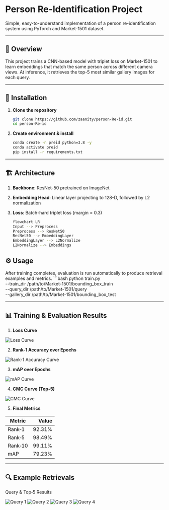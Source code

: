 # Person Re-Identification Project

Simple, easy-to-understand implementation of a person re-identification system using PyTorch and Market-1501 dataset.

---

## 📌 Overview

This project trains a CNN-based model with triplet loss on Market-1501 to learn embeddings that match the same person across different camera views. At inference, it retrieves the top-5 most similar gallery images for each query.

---

## 🔧 Installation

1. **Clone the repository**  
   ```bash
   git clone https://github.com/zaanity/person-Re-id.git
   cd person-Re-id

2. **Create environment & install**
   ```bash
   conda create -n preid python=3.8 -y
   conda activate preid
   pip install -r requirements.txt

---

## 🏗 Architecture

1. **Backbone**: ResNet-50 pretrained on ImageNet

2. **Embedding Head**: Linear layer projecting to 128-D, followed by L2 normalization

3. **Loss**: Batch-hard triplet loss (margin = 0.3)
    ```bash
    flowchart LR
    Input --> Preprocess
    Preprocess --> ResNet50
    ResNet50 --> EmbeddingLayer
    EmbeddingLayer --> L2Normalize
    L2Normalize --> Embeddings

## ⚙️ Usage

After training completes, evaluation is run automatically to produce retrieval examples and metrics.
    ```bash
    python train.py \
    --train_dir /path/to/Market-1501/bounding_box_train \
    --query_dir /path/to/Market-1501/query \
    --gallery_dir /path/to/Market-1501/bounding_box_test

---

## 📊 Training & Evaluation Results

1. **Loss Curve**

![Loss Curve](images/output.png "Loss Curve")

2. **Rank-1 Accuracy over Epochs**

![Rank-1 Accuracy Curve](images/output_1.png "Rank-1 Accuracy Curve")

3. **mAP over Epochs**

![mAP Curve](images/output_2.png "mAP Curve")

4. **CMC Curve (Top-5)**

![CMC Curve](images/output_3.png "CMC Curve")

5. **Final Metrics**

| Metric   | Value    |
|----------|---------:|
| Rank‑1   | 92.31%   |
| Rank‑5   | 98.49%   |
| Rank‑10  | 99.11%   |
| mAP      | 79.23%   |

---

## 🔍 Example Retrievals

Query & Top‑5 Results

![Query 1](images/output_4.png "Query 1")
![Query 2](images/output_5.png "Query 2")
![Query 3](images/output_6.png "Query 3")
![Query 4](images/output_7.png "Query 4")